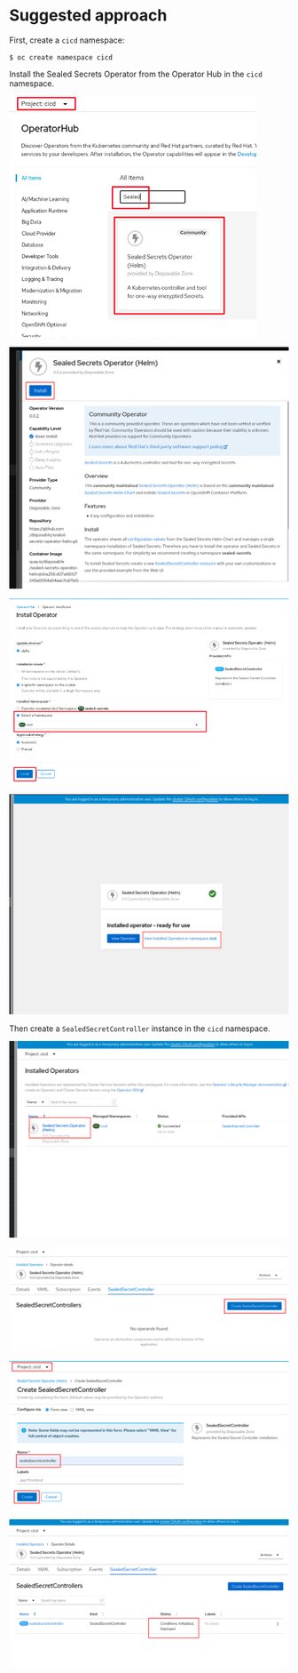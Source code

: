 # Suggested approach

First, create a `cicd` namespace:

```shell
$ oc create namespace cicd
```

Install the Sealed Secrets Operator from the Operator Hub in the `cicd` namespace.

![Screenshot](img/ss-1.png)

![Screenshot](img/ss-2.png)

![Screenshot](img/ss-3.png)

![Screenshot](img/ss-4.png)



Then create a `SealedSecretController` instance in the `cicd` namespace.

![Screenshot](img/ss-5.png)

![Screenshot](img/ss-6.png)

![Screenshot](img/ss-7.png)

![Screenshot](img/ss-8.png)




